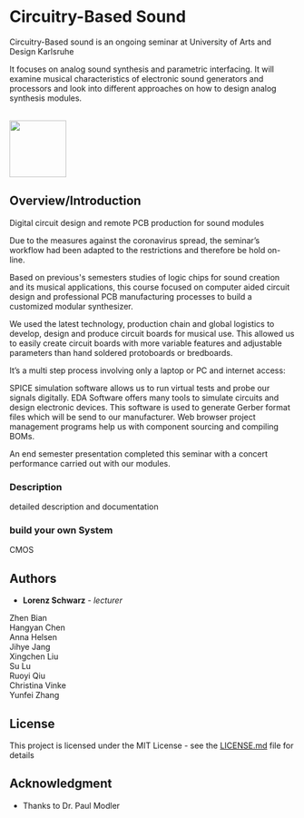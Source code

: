 # Circuitry-Based Sound

Circuitry-Based sound is an ongoing seminar at University of Arts and Design Karlsruhe

It focuses on analog sound synthesis and parametric interfacing. It will examine musical characteristics of electronic sound generators and processors and look into different approaches on how to design analog synthesis modules.


<br />

<img src="https://github.com/clswa/Circuitry-Based-Sound/blob/master/img/CBS_uSine.jpg" width=100>


## Overview/Introduction

Digital circuit design and remote PCB production for sound modules <p />
Due to the measures against the coronavirus spread, the seminar’s workflow had been adapted to the restrictions and therefore be hold on-line.

Based on previous's semesters studies of logic chips for sound creation and its musical applications, this course focused on computer aided circuit design and professional PCB manufacturing processes to build a customized modular synthesizer.

We used the latest technology, production chain and global logistics to develop, design and produce circuit boards for musical use. This allowed us to easily create circuit boards with more variable features and adjustable parameters than hand soldered protoboards or bredboards.

It’s a multi step process involving only a laptop or PC and internet access:

SPICE simulation software allows us to run virtual tests and probe our signals digitally.
EDA Software offers many tools to simulate circuits and design electronic devices. This software is used to generate Gerber format files which will be send to our manufacturer.
Web browser project management programs help us with component sourcing and compiling BOMs.

An end semester presentation completed this seminar with a concert performance carried out with our modules.

### Description

detailed description and documentation


### build your own System

CMOS


## Authors

* **Lorenz Schwarz** - *lecturer* 

Zhen Bian <br />
Hangyan Chen <br />
Anna Helsen <br />
Jihye Jang <br />
Xingchen Liu <br />
Su Lu <br />
Ruoyi Qiu <br />
Christina Vinke <br />
Yunfei Zhang <br />


## License

This project is licensed under the MIT License - see the [LICENSE.md](LICENSE.md) file for details

## Acknowledgment

* Thanks to Dr. Paul Modler
